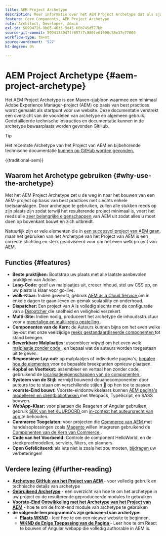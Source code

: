 ```yaml
---
title: AEM Project Archetype
description: Meer informatie over het AEM Project Archetype dat als sjabloon dient voor AEM-toepassingen.
feature: Core Components, AEM Project Archetype
role: Architect, Developer, Admin
exl-id: 58994726-9b65-4035-9d45-60b745d577bb
source-git-commit: 5994133947ff697f7c866fe61598c58e37e77008
workflow-type: tm+mt
source-wordcount: '527'
ht-degree: 0%

---
```



# AEM Project Archetype {#aem-project-archetype}

Het AEM Project Archetype is een Maven-sjabloon waarmee een minimaal Adobe Experience Manager-project (AEM) op basis van best practices wordt gemaakt als startpunt voor uw website. Deze documentatie verstrekt een overzicht van de voordelen van archetype en algemeen gebruik. Gedetailleerde technische instructies en documentatie kunnen in de archetype bewaarplaats worden gevonden GitHub.

>[!TIP]
>
>Het recentste Archetype van het Project van AEM en bijbehorende technische documentatie [ kunnen op GitHub worden gevonden.](https://github.com/adobe/aem-project-archetype)

{{traditional-aem}}

## Waarom het Archetype gebruiken {#why-use-the-archetype}

Met het AEM Project Archetype zet u de weg in naar het bouwen van een AEM-project op basis van best practices met slechts enkele toetsaanslagen. Door archetype te gebruiken, zullen alle stukken reeds op zijn plaats zijn zodat terwijl het resulterende project minimaal is, voert het reeds alle [ zeer belangrijke eigenschappen ](/help/developing/archetype/using.md#what-you-get) van AEM uit zodat alles u moet doen op bovenkant bouwt en zich uitbreidt.

Natuurlijk zijn er vele elementen die in [ een succesvol project van AEM gaan, ](/help/developing/success.md) maar het gebruiken van het Archetype van het Project van AEM is een correcte stichting en sterk geadviseerd voor om het even welk project van AEM.

## Functies {#features}

* **Beste praktijken:** Bootstrap uw plaats met alle laatste aanbevolen praktijken van Adobe.
* **Laag-Code:** geef uw malplaatjes uit, creeer inhoud, stel uw CSS op, en uw plaats is klaar voor go-live.
* **wolk-Klaar:** Indien gewenst, gebruik [ AEM as a Cloud Service ](https://experienceleague.adobe.com/docs/experience-manager-cloud-service/landing/home.html?lang=nl-NL) om in enkele dagen te gaan-leven en gemak scalability en onderhoud.
* **Dispatcher:** Een project van A is volledig slechts met de configuratie van a [ Dispatcher ](https://experienceleague.adobe.com/docs/experience-manager-dispatcher/using/dispatcher.html?lang=nl-NL) die snelheid en veiligheid verzekert.
* **Multi-Site:** Indien nodig, produceert het archetype de inhoudsstructuur voor a [ meertalige en multi-regio opstelling ](https://experienceleague.adobe.com/docs/experience-manager-cloud-service/sites/administering/reusing-content/msm/overview.html?lang=nl-NL).
* **Componenten van de Kern:** de Auteurs kunnen bijna om het even welke lay-out met onze veelzijdige [ reeks gestandaardiseerde componenten ](/help/introduction.md) tot stand brengen.
* **Bewerkbare Malplaatjes:** assembleer vrijwel om het even welk [ malplaatje zonder code ](https://experienceleague.adobe.com/docs/experience-manager-learn/sites/page-authoring/template-editor-feature-video-use.html?lang=nl-NL), en bepaal wat de auteurs worden toegestaan uit te geven.
* **Responsieve Lay-out:** op malplaatjes of individuele pagina&#39;s, [ bepalen hoe de elementen ](https://experienceleague.adobe.com/docs/experience-manager-core-components/using/get-started/localization.html?lang=nl-NL) voor de bepaalde breekpunten opnieuw plaatsen.
* **Kopbal en Voettekst:** assembleer en vertaal hen zonder code, gebruikend de [ localisatieeigenschappen van de componenten ](https://experienceleague.adobe.com/docs/experience-manager-core-components/using/get-started/localization.html?lang=nl-NL).
* **Systeem van de Stijl:** vermijd bouwend douanecomponenten door auteurs toe te staan om verschillende stijlen [&#128279;](https://experienceleague.adobe.com/docs/experience-manager-learn/getting-started-wknd-tutorial-develop/project-archetype/style-system.html?lang=nl-NL) op hen toe te passen.
* **voorste-Eind bouwt:** Voorste-eindontwikkelaars kunnen [ AEM pagina&#39;s modelleren en cliëntbibliotheken ](front-end.md) met Webpack, TypeScript, en SASS bouwen.
* **WebApp-Klaar:** voor plaatsen die Reageren of Angular gebruiken, gebruik [ SDK van het KUUROORD ](https://experienceleague.adobe.com/docs/experience-manager-cloud-service/content/implementing/developing/hybrid/developing.html?lang=nl-NL) om [ in-context het auteursrecht van app ](https://experienceleague.adobe.com/docs/experience-manager-learn/sites/spa-editor/spa-editor-framework-feature-video-use.html?lang=nl-NL) te behouden.
* **Commerce Toegelaten:** voor projecten die [ Commerce van AEM ](https://experienceleague.adobe.com/docs/experience-manager-cloud-service/content-and-commerce/home.html?lang=nl-NL) met handelsoplossingen zoals [ Magento ](https://magento.com/) willen integreren gebruikend de [ Componenten van de Kern van Commerce ](https://github.com/adobe/aem-core-cif-components).
* **Code van het Voorbeeld:** Controle de component HelloWorld, en de steekproefmodellen, servlets, filters, en planners.
* **Open Gefeliciteerd:** als iets niet is zoals het zou moeten, [ bijdragen ](https://github.com/adobe/aem-core-wcm-components/blob/master/CONTRIBUTING.md) uw verbeteringen!

## Verdere lezing {#further-reading}

* **[Archetype GitHub van het Project van AEM ](https://github.com/adobe/aem-project-archetype)** - voor volledig gebruik en technische details van archetype
* **[Gebruikend Archetype](using.md)** - een overzicht van hoe te om het archetype in uw project en de resulterende geproduceerde modules te gebruiken
* **[Voorste-Eind Ontwikkeling met het Archetype van het Project van AEM](front-end.md)** - hoe te om de front-end module van archetype te gebruiken
* **de volgende leerprogramma&#39;s zijn gebaseerd van archetype:**
   * **[Plaats WKND ](https://experienceleague.adobe.com/docs/experience-manager-learn/getting-started-wknd-tutorial-develop/overview.html?lang=nl-NL)** - leer hoe te om een nieuwe website te beginnen.
   * **[WKND de Enige Toepassing van de Pagina ](https://experienceleague.adobe.com/docs/experience-manager-learn/sites/spa-editor/spa-editor-framework-feature-video-use.html?lang=nl-NL)** - Leer hoe te om React te bouwen of Angular webapp die volledig authorable in AEM is.
